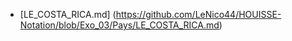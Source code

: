 * [LE_COSTA_RICA.md] (https://github.com/LeNico44/HOUISSE-Notation/blob/Exo_03/Pays/LE_COSTA_RICA.md)
